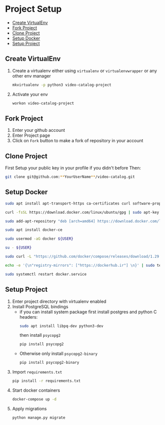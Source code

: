 # Project Setup
- [Create VirtualEnv](#Create-VirtualEnv)
- [Fork Project](#Fork-Project)
- [Clone Project](#Clone-Project)
- [Setup Docker](#Setup-Docker)
- [Setup Project](#Setup-Project)

## <a name='Create-VirtualEnv'></a>Create VirtualEnv
1. Create a virtualenv either using `virtualenv` or `virtualenvwrapper` or any other env manager
	```bash 
    mkvirtualenv -p python3 video-catalog-project
	```
2. Activate your env
	```bash
    workon video-catalog-project
	```
##  <a name='Fork-Project'></a>Fork Project
1. Enter your github account 
2. Enter Project page
3. Click on `Fork` button to make a fork of repository in your account

##  <a name='Clone-Project'></a>Clone Project
First Setup your public key in your profile if you didn't before
Then:
```bash
git clone git@github.com:**YourUserName**/video-catalog.git
```
## <a name='Setup-Docker'></a>Setup Docker
```bash
sudo apt install apt-transport-https ca-certificates curl software-properties-common
```
```bash
curl -fsSL https://download.docker.com/linux/ubuntu/gpg | sudo apt-key add -
```
```bash
sudo add-apt-repository "deb [arch=amd64] https://download.docker.com/linux/ubuntu focal stable"
```
```bash
sudo apt install docker-ce
```
```bash
sudo usermod -aG docker ${USER}
```
```bash
su - ${USER}
```
```bash
sudo curl -L "https://github.com/docker/compose/releases/download/1.29.2/docker-compose-$(uname -s)-$(uname -m)" -o /usr/local/bin/docker-compose
```
```bash
echo -e '{\n"registry-mirrors": ["https://dockerhub.ir"] \n}' | sudo tee /etc/docker/daemon.json
```
```bash 
sudo systemctl restart docker.service
```

## <a name='Setup-Project'></a>Setup Project
1. Enter project directory with virtualenv enabled
2. Install PostgreSQL bindings
	- if you can install system package first install postgres and python C headers:
		```bash
		sudo apt install libpq-dev python3-dev
		```
		then install `psycopg2`
		```bash
		pip install psycopg2
		```  
	- Otherwise only install `psycopg2-binary`
		```bash
		pip install psycopg2-binary
		```
3. Import `requirements.txt`
	```bash
	pip install -r requirements.txt
	```
4. Start docker containers
	```bash
	docker-compose up -d
	```
5. Apply migrations
	```bash
	python manage.py migrate
	```
